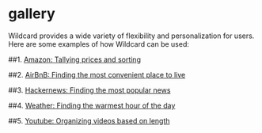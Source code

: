 #  gallery

Wildcard provides a wide variety of flexibility and personalization for users. Here are some examples of how Wildcard can be used: 

##1. [Amazon: Tallying prices and sorting](examples/amazon.md)

##2. [AirBnB: Finding the most convenient place to live](examples/airbnb.md)

##3. [Hackernews: Finding the most popular news](examples/hackernews.md)

##4. [Weather: Finding the warmest hour of the day](examples/weather.md)

##5. [Youtube: Organizing videos based on length](examples/youtube.md)
